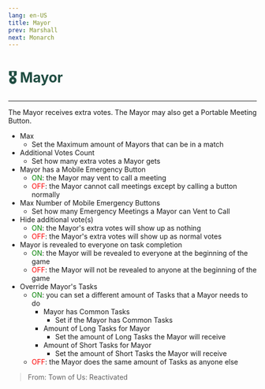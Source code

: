 ```yaml
---
lang: en-US
title: Mayor
prev: Marshall
next: Monarch
---
```


# <font color="#204d42">🎖️ <b>Mayor</b></font> <Badge text="Power" type="tip" vertical="middle"/>

***

The Mayor receives extra votes. The Mayor may also get a Portable Meeting Button.

- Max
  - Set the Maximum amount of Mayors that can be in a match
- Additional Votes Count
  - Set how many extra votes a Mayor gets
- Mayor has a Mobile Emergency Button
  - <font color=green>ON</font>: the Mayor may vent to call a meeting
  - <font color=red>OFF</font>: the Mayor cannot call meetings except by calling a button normally
- Max Number of Mobile Emergency Buttons
  - Set how many Emergency Meetings a Mayor can Vent to Call
- Hide additional vote(s)
  - <font color=green>ON</font>: the Mayor's extra votes will show up as nothing
  - <font color=red>OFF</font>: the Mayor's extra votes will show up as normal votes
- Mayor is revealed to everyone on task completion
  - <font color=green>ON</font>: the Mayor will be revealed to everyone at the beginning of the game
  - <font color=red>OFF</font>: the Mayor will not be revealed to anyone at the beginning of the game
- Override Mayor's Tasks
  - <font color=green>ON</font>: you can set a different amount of Tasks that a Mayor needs to do
    - Mayor has Common Tasks
      - Set if the Mayor has Common Tasks
    - Amount of Long Tasks for Mayor
      - Set the amount of Long Tasks the Mayor will receive
    - Amount of Short Tasks for Mayor
      - Set the amount of Short Tasks the Mayor will receive
  - <font color=red>OFF</font>: the Mayor does the same amount of Tasks as anyone else

> From: Town of Us: Reactivated
